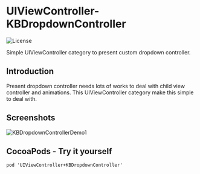 UIViewController-KBDropdownController
==================================
![License](http://img.shields.io/badge/license-MIT-green.svg?style=flat)

Simple UIViewController category to present custom dropdown controller.

## Introduction
Present dropdown controller needs lots of works to deal with child view controller and animations. This UIViewController category make this simple to deal with.

## Screenshots
![KBDropdownControllerDemo1](https://cloud.githubusercontent.com/assets/2702996/8025373/b6c1936a-0d86-11e5-8613-0e0ab75b2578.png)

## CocoaPods - Try it yourself
`pod 'UIViewController+KBDropdownController'`
